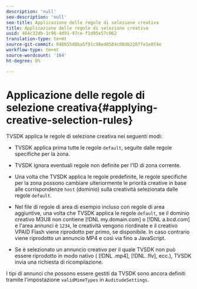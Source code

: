 ```yaml
---
description: 'null'
seo-description: 'null'
seo-title: Applicazione delle regole di selezione creativa
title: Applicazione delle regole di selezione creativa
uuid: 464c32db-1c96-4d91-97ce-f1d95e57c062
translation-type: tm+mt
source-git-commit: 040655d8ba5f91c98ed0584c08db226ffe1e0f4e
workflow-type: tm+mt
source-wordcount: '164'
ht-degree: 0%

---
```



# Applicazione delle regole di selezione creativa{#applying-creative-selection-rules}

TVSDK applica le regole di selezione creativa nei seguenti modi:

* TVSDK applica prima tutte le regole `default`, seguite dalle regole specifiche per la zona.
* TVSDK ignora eventuali regole non definite per l&#39;ID di zona corrente.
* Una volta che TVSDK applica le regole predefinite, le regole specifiche per la zona possono cambiare ulteriormente le priorità creative in base alle corrispondenze `host` (dominio) sulla creatività selezionata dalle regole `default`.

* Nel file di regole di area di esempio incluso con regole di area aggiuntive, una volta che TVSDK applica le regole `default`, se il dominio creativo M3U8 non contiene [!DNL my.domain.com] o [!DNL a.bcd.com] e l&#39;area annunci è `1234`, le creatività vengono riordinate e il creativo VPAID Flash viene riprodotto per primo, se disponibile. In caso contrario viene riprodotto un annuncio MP4 e così via fino a JavaScript.

* Se è selezionato un annuncio creativo per il quale TVSDK non può essere riprodotto in modo nativo ( [!DNL .mp4], [!DNL .flv], ecc.), TVSDK invia una richiesta di ricompilazione.

I tipi di annunci che possono essere gestiti da TVSDK sono ancora definiti tramite l&#39;impostazione `validMimeTypes` in `AuditudeSettings`.
